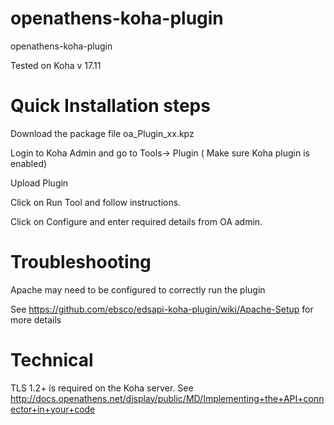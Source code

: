 openathens-koha-plugin
==================

openathens-koha-plugin

Tested on Koha v 17.11

Quick Installation steps
==================

Download the package file oa_Plugin_xx.kpz

Login to Koha Admin and go to Tools-> Plugin ( Make sure Koha plugin is enabled)

Upload Plugin

Click on Run Tool and follow instructions.

Click on Configure and enter required details from OA admin.

Troubleshooting
==================
Apache may need to be configured to correctly run the plugin

See https://github.com/ebsco/edsapi-koha-plugin/wiki/Apache-Setup for more details

Technical
==================
TLS 1.2+ is required on the Koha server.
See http://docs.openathens.net/display/public/MD/Implementing+the+API+connector+in+your+code

